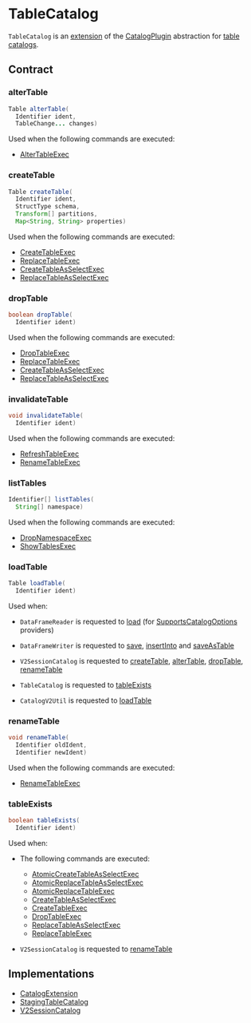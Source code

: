 # TableCatalog

`TableCatalog` is an [extension](#contract) of the [CatalogPlugin](CatalogPlugin.md) abstraction for [table catalogs](#implementations).

## Contract

### <span id="alterTable"> alterTable

```java
Table alterTable(
  Identifier ident,
  TableChange... changes)
```

Used when the following commands are executed:

* [AlterTableExec](../../physical-operators/AlterTableExec.md)

### <span id="createTable"> createTable

```java
Table createTable(
  Identifier ident,
  StructType schema,
  Transform[] partitions,
  Map<String, String> properties)
```

Used when the following commands are executed:

* [CreateTableExec](../../physical-operators/CreateTableExec.md)
* [ReplaceTableExec](../../physical-operators/ReplaceTableExec.md)
* [CreateTableAsSelectExec](../../physical-operators/CreateTableAsSelectExec.md)
* [ReplaceTableAsSelectExec](../../physical-operators/ReplaceTableAsSelectExec.md)

### <span id="dropTable"> dropTable

```java
boolean dropTable(
  Identifier ident)
```

Used when the following commands are executed:

* [DropTableExec](../../physical-operators/DropTableExec.md)
* [ReplaceTableExec](../../physical-operators/ReplaceTableExec.md)
* [CreateTableAsSelectExec](../../physical-operators/CreateTableAsSelectExec.md)
* [ReplaceTableAsSelectExec](../../physical-operators/ReplaceTableAsSelectExec.md)

### <span id="invalidateTable"> invalidateTable

```java
void invalidateTable(
  Identifier ident)
```

Used when the following commands are executed:

* [RefreshTableExec](../../physical-operators/RefreshTableExec.md)
* [RenameTableExec](../../physical-operators/RenameTableExec.md)

### <span id="listTables"> listTables

```java
Identifier[] listTables(
  String[] namespace)
```

Used when the following commands are executed:

* [DropNamespaceExec](../../physical-operators/DropNamespaceExec.md)
* [ShowTablesExec](../../physical-operators/ShowTablesExec.md)

### <span id="loadTable"> loadTable

```java
Table loadTable(
  Identifier ident)
```

Used when:

* `DataFrameReader` is requested to [load](../../DataFrameReader.md#load) (for [SupportsCatalogOptions](SupportsCatalogOptions.md) providers)

* `DataFrameWriter` is requested to [save](../../DataFrameWriter.md#save), [insertInto](../../DataFrameWriter.md#insertInto) and [saveAsTable](../../DataFrameWriter.md#saveAsTable)

* `V2SessionCatalog` is requested to [createTable](../../V2SessionCatalog.md#createTable), [alterTable](../../V2SessionCatalog.md#alterTable), [dropTable](../../V2SessionCatalog.md#dropTable), [renameTable](../../V2SessionCatalog.md#renameTable)

* `TableCatalog` is requested to [tableExists](#tableExists)

* `CatalogV2Util` is requested to [loadTable](CatalogV2Util.md#loadTable)

### <span id="renameTable"> renameTable

```java
void renameTable(
  Identifier oldIdent,
  Identifier newIdent)
```

Used when the following commands are executed:

* [RenameTableExec](../../physical-operators/RenameTableExec.md)

### <span id="tableExists"> tableExists

```java
boolean tableExists(
  Identifier ident)
```

Used when:

* The following commands are executed:
  * [AtomicCreateTableAsSelectExec](../../physical-operators/AtomicCreateTableAsSelectExec.md)
  * [AtomicReplaceTableAsSelectExec](../../physical-operators/AtomicReplaceTableAsSelectExec.md)
  * [AtomicReplaceTableExec](../../physical-operators/AtomicReplaceTableExec.md)
  * [CreateTableAsSelectExec](../../physical-operators/CreateTableAsSelectExec.md)
  * [CreateTableExec](../../physical-operators/CreateTableExec.md)
  * [DropTableExec](../../physical-operators/DropTableExec.md)
  * [ReplaceTableAsSelectExec](../../physical-operators/ReplaceTableAsSelectExec.md)
  * [ReplaceTableExec](../../physical-operators/ReplaceTableExec.md)

* `V2SessionCatalog` is requested to [renameTable](../../V2SessionCatalog.md#renameTable)

## Implementations

* [CatalogExtension](CatalogExtension.md)
* [StagingTableCatalog](StagingTableCatalog.md)
* [V2SessionCatalog](../../V2SessionCatalog.md)
